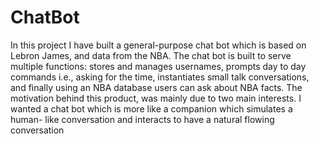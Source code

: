 # ChatBot

In this project I have built a general-purpose chat bot which is based on Lebron James, and data from the NBA. The chat bot is built to serve multiple functions: stores and manages usernames, prompts day to day commands i.e., asking for the time, instantiates small talk conversations, and finally using an NBA database users can ask about NBA facts. The motivation behind this product, was mainly due to two main interests. I wanted a chat bot which is more like a companion which simulates a human- like conversation and interacts to have a natural flowing conversation
